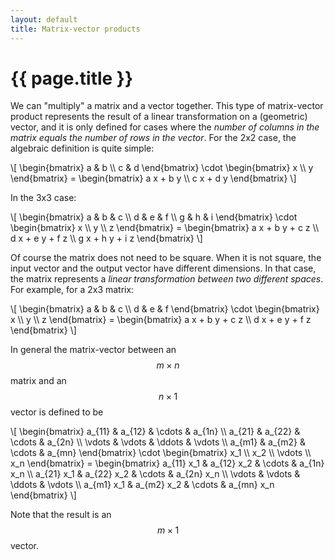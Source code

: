 ```yaml
---
layout: default
title: Matrix-vector products
---
```


# {{ page.title }}

We can "multiply" a matrix and a vector together.
This type of matrix-vector product represents the result of a linear transformation
on a (geometric) vector, and it is only defined for cases where the
_number of columns in the matrix equals the number of rows in the vector_.
For the 2x2 case, the algebraic definition is quite simple:

<p>
\[
    \begin{bmatrix}
        a & b \\
        c & d
    \end{bmatrix}
    \cdot
    \begin{bmatrix}
        x \\ y
    \end{bmatrix}
    =
    \begin{bmatrix}
        a x + b y \\ c x + d y
    \end{bmatrix}
\]
</p>

<div id="sketch-holder" class="text-center" style="position: relative;">
  <!-- Our sketch will go here! -->
</div>

In the 3x3 case:
<p>
\[
    \begin{bmatrix}
        a & b & c \\
        d & e & f \\
        g & h & i
    \end{bmatrix}
    \cdot
    \begin{bmatrix}
        x \\ y \\ z
    \end{bmatrix}
    =
    \begin{bmatrix}
        a x + b y + c z \\
        d x + e y + f z \\
        g x + h y + i z
    \end{bmatrix}
\]
</p>

Of course the matrix does not need to be square.
When it is not square, the input vector and the output vector have different dimensions.
In that case, the matrix represents a
_linear transformation between two different spaces_.
For example, for a 2x3 matrix:
<p>
\[
    \begin{bmatrix}
        a & b & c \\
        d & e & f
    \end{bmatrix}
    \cdot
    \begin{bmatrix}
        x \\ y \\ z
    \end{bmatrix}
    =
    \begin{bmatrix}
        a x + b y + c z \\
        d x + e y + f z
    \end{bmatrix}
\]
</p>

In general the matrix-vector between an $$m \times n$$ matrix
and an $$n \times 1$$ vector is defined to be
<p>
\[
    \begin{bmatrix}
        a_{11} & a_{12} & \cdots & a_{1n} \\
        a_{21} & a_{22} & \cdots & a_{2n} \\
        \vdots & \vdots & \ddots & \vdots \\
        a_{m1} & a_{m2} & \cdots & a_{mn}
    \end{bmatrix}
    \cdot
    \begin{bmatrix}
        x_1 \\ x_2 \\ \vdots \\ x_n
    \end{bmatrix}
    =
    \begin{bmatrix}
        a_{11} x_1 & a_{12} x_2 & \cdots & a_{1n} x_n \\
        a_{21} x_1 & a_{22} x_2 & \cdots & a_{2n} x_n \\
        \vdots & \vdots & \ddots & \vdots \\
        a_{m1} x_1 & a_{m2} x_2 & \cdots & a_{mn} x_n
    \end{bmatrix}
\]
</p>

Note that the result is an $$m \times 1$$ vector.

<script language="javascript" type="text/javascript" src="/js/p5.min.js"></script>
<script language="javascript" type="text/javascript" src="/js/p5.dom.js"></script>
<script language="javascript" type="text/javascript" src="/js/matvec.js"></script>
